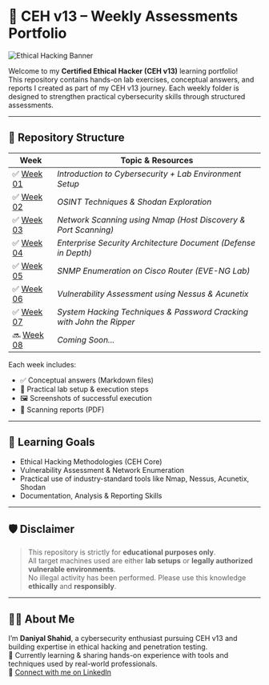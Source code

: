# 🚨 CEH v13 – Weekly Assessments Portfolio

![Ethical Hacking Banner](https://4.bp.blogspot.com/-HiRSrmQuVTI/XA9a0uU5fzI/AAAAAAAA6_0/RIq3W2EeRxY_OXWF0Pg2Bk8oao_pNa38QCLcBGAs/s1600/what-you-need-to-know-about-ethical-hacking-simplilearn-cover-image.jpg)

Welcome to my **Certified Ethical Hacker (CEH v13)** learning portfolio!  
This repository contains hands-on lab exercises, conceptual answers, and reports I created as part of my CEH v13 journey. Each weekly folder is designed to strengthen practical cybersecurity skills through structured assessments.

---

## 📁 Repository Structure

| Week | Topic & Resources |
|------|--------------------|
| ✅ [Week 01](CEH-Assessments-Week-01/) | *Introduction to Cybersecurity + Lab Environment Setup* |
| ✅ [Week 02](CEH-Assessments-Week-02/) | *OSINT Techniques & Shodan Exploration* |
| ✅ [Week 03](CEH-Assessments-Week-03/) | *Network Scanning using Nmap (Host Discovery & Port Scanning)* |
| ✅ [Week 04](CEH-Assessments-Week-04/) | *Enterprise Security Architecture Document (Defense in Depth)* |
| ✅ [Week 05](CEH-Assessments-Week-05/) | *SNMP Enumeration on Cisco Router (EVE-NG Lab)* |
| ✅ [Week 06](CEH-Assessments-Week-06/) | *Vulnerability Assessment using Nessus & Acunetix* |
| ✅ [Week 07](CEH-Assessments-Week-07/) | *System Hacking Techniques & Password Cracking with John the Ripper* |
| 🔜 [Week 08](CEH-Assessments-Week-8/) | *Coming Soon...* |

Each week includes:
- ✅ Conceptual answers (Markdown files)
- 🧪 Practical lab setup & execution steps
- 🖼️ Screenshots of successful execution
- 📄 Scanning reports (PDF)

---

## 🧠 Learning Goals

- Ethical Hacking Methodologies (CEH Core)
- Vulnerability Assessment & Network Enumeration
- Practical use of industry-standard tools like Nmap, Nessus, Acunetix, Shodan
- Documentation, Analysis & Reporting Skills

---

## 🛡 Disclaimer

> This repository is strictly for **educational purposes only**.  
> All target machines used are either **lab setups** or **legally authorized vulnerable environments**.  
> No illegal activity has been performed. Please use this knowledge **ethically** and **responsibly**.

---

## 👨‍💻 About Me

I’m **Daniyal Shahid**, a cybersecurity enthusiast pursuing CEH v13 and building expertise in ethical hacking and penetration testing.  
📍 Currently learning & sharing hands-on experience with tools and techniques used by real-world professionals.  
🔗 [Connect with me on LinkedIn](https://www.linkedin.com/in/daniyal-shahid-249a3b283/)
